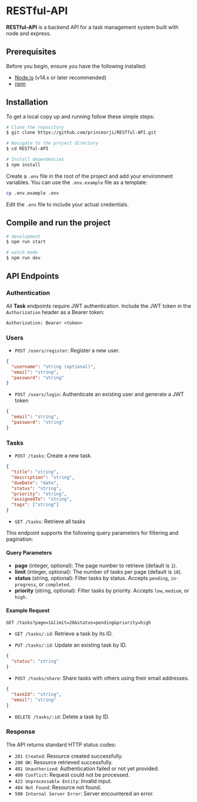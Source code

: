 # RESTful-API

**RESTful-API** is a backend API for a task management system built with node and express.

## Prerequisites

Before you begin, ensure you have the following installed:

- [Node.js](https://nodejs.org/) (v14.x or later recommended)
- [npm](https://www.npmjs.com/)

## Installation

To get a local copy up and running follow these simple steps:

```bash
# Clone the repository
$ git clone https://github.com/princeorji/RESTful-API.git

# Navigate to the project directory
$ cd RESTful-API

# Install dependencies
$ npm install
```

Create a `.env` file in the root of the project and add your environment variables. You can use the `.env.example` file as a template:

```bash
cp .env.example .env
```

Edit the `.env` file to include your actual credentials.

## Compile and run the project

```bash
# development
$ npm run start

# watch mode
$ npm run dev
```

## API Endpoints

### Authentication

All **Task** endpoints require JWT authentication. Include the JWT token in the `Authorization` header as a Bearer token:

```http
Authorization: Bearer <token>
```

### Users

- `POST /users/register`: Register a new user.

```json
{
  "username": "string (optional)",
  "email": "string",
  "password": "string"
}
```

- `POST /users/login`: Authenticate an existing user and generate a JWT token

```json
{
  "email": "string",
  "password": "string"
}
```

### Tasks

- `POST /tasks`: Create a new task.

```json
{
  "title": "string",
  "description": "string",
  "dueDate": "date",
  "status": "string",
  "priority": "string",
  "assignedTo": "string",
  "tags": ["string"]
}
```

- `GET /tasks`: Retrieve all tasks

This endpoint supports the following query parameters for filtering and pagination:

#### Query Parameters

- **page** (integer, optional): The page number to retrieve (default is `1`).
- **limit** (integer, optional): The number of tasks per page (default is `10`).
- **status** (string, optional): Filter tasks by status. Accepts `pending`, `in-progress`, or `completed`.
- **priority** (string, optional): Filter tasks by priority. Accepts `low`, `medium`, or `high`.

#### Example Request

```http
GET /tasks?page=1&limit=20&status=pending&priority=high
```

- `GET /tasks/:id`: Retrieve a task by its ID.

- `PUT /tasks/:id`: Update an existing task by ID.

```json
{
  "status": "string"
}
```

- `POST /tasks/share`: Share tasks with others using their email addresses.

```json
{
  "taskId": "string",
  "email": "string"
}
```

- `DELETE /tasks/:id`: Delete a task by ID.

### Response

The API returns standard HTTP status codes:

- `201 Created`: Resource created successfully.
- `200 OK`: Resource retrieved successfully.
- `401 Unauthorized`: Authentication failed or not yet provided.
- `409 Conflict`: Request could not be processed.
- `422 Unprocessable Entity`: Invalid input.
- `404 Not Found`: Resource not found.
- `500 Internal Server Error`: Server encountered an error.

<!-- ## Run tests

```bash
# unit tests
$ npm run test
``` -->

